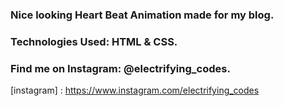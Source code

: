 ### Nice looking Heart Beat Animation made for my blog.

### Technologies Used: HTML & CSS.

### Find me on Instagram: @electrifying_codes.

[instagram] : https://www.instagram.com/electrifying_codes
